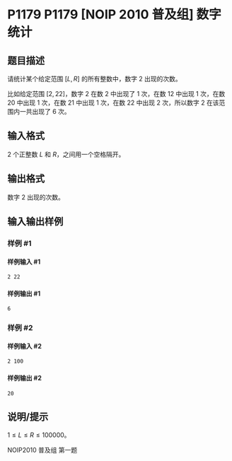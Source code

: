 # P1179 P1179 [NOIP 2010 普及组] 数字统计

## 题目描述

请统计某个给定范围 $[L, R]$ 的所有整数中，数字 $2$ 出现的次数。

比如给定范围 $[2, 22]$，数字 $2$ 在数 $2$ 中出现了 $1$ 次，在数 $12$ 中出现 $1$ 次，在数 $20$ 中出现 $1$ 次，在数 $21$ 中出现 $1$ 次，在数 $22$ 中出现 $2$ 次，所以数字 $2$ 在该范围内一共出现了 $6$ 次。

## 输入格式

$2$ 个正整数 $L$ 和 $R$，之间用一个空格隔开。


## 输出格式

数字 $2$ 出现的次数。


## 输入输出样例

### 样例 #1

#### 样例输入 #1

```
2 22
```

#### 样例输出 #1

```
6
```

### 样例 #2

#### 样例输入 #2

```
2 100
```

#### 样例输出 #2

```
20
```

## 说明/提示

$1 ≤ L ≤R≤ 100000$。

NOIP2010 普及组 第一题
